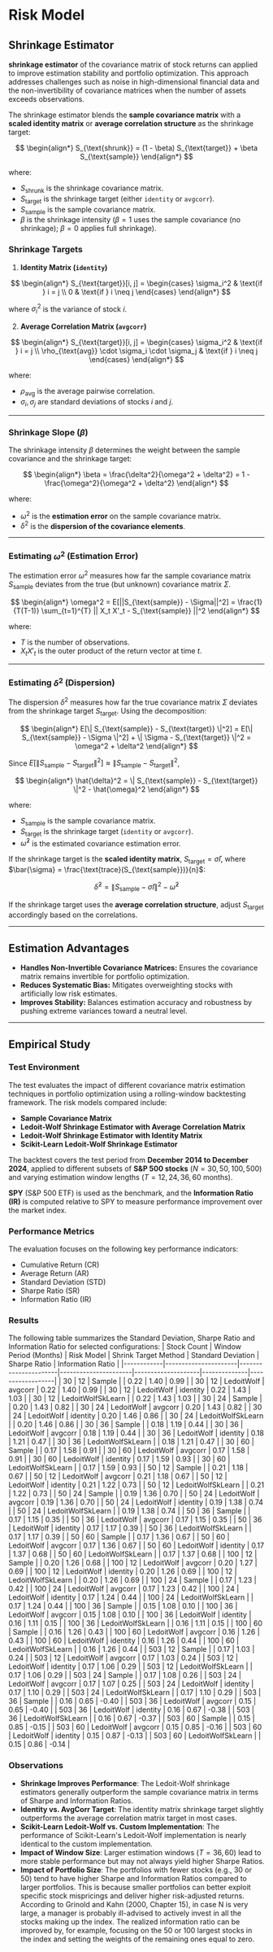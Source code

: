# Risk Model



## Shrinkage Estimator
**shrinkage estimator** of the covariance matrix of stock returns can applied to improve estimation stability and portfolio optimization. This approach addresses challenges such as noise in high-dimensional financial data and the non-invertibility of covariance matrices when the number of assets exceeds observations.

The shrinkage estimator blends the **sample covariance matrix** with a **scaled identity matrix** or **average correlation structure** as the shrinkage target:

$$
\begin{align*}
S_{\text{shrunk}} = (1 - \beta) S_{\text{target}} + \beta S_{\text{sample}}
\end{align*}
$$

where:
- $S_{\text{shrunk}}$ is the shrinkage covariance matrix.
- $S_{\text{target}}$ is the shrinkage target (either `identity` or `avgcorr`).
- $S_{\text{sample}}$ is the sample covariance matrix.
- $\beta$ is the shrinkage intensity ($\beta = 1$ uses the sample covariance (no shrinkage); $\beta = 0$ applies full shrinkage).

### **Shrinkage Targets**
1. **Identity Matrix (`identity`)**

$$
\begin{align*}
S_{\text{target}}[i, j] =
\begin{cases}
\sigma_i^2 & \text{if } i = j \\
0 & \text{if } i \neq j
\end{cases}
\end{align*}
$$

where $\sigma_i^2$ is the variance of stock $i$.

2. **Average Correlation Matrix (`avgcorr`)**

$$
\begin{align*}
S_{\text{target}}[i, j] =
\begin{cases}
\sigma_i^2 & \text{if } i = j \\
\rho_{\text{avg}} \cdot \sigma_i \cdot \sigma_j & \text{if } i \neq j
\end{cases}
\end{align*}
$$

where:
- $\rho_{\text{avg}}$ is the average pairwise correlation.
- $\sigma_i, \sigma_j$ are standard deviations of stocks $i$ and $j$.

---

### **Shrinkage Slope ($\beta$)**
The shrinkage intensity $\beta$ determines the weight between the sample covariance and the shrinkage target:

$$
\begin{align*}
\beta = \frac{\delta^2}{\omega^2 + \delta^2} = 1 - \frac{\omega^2}{\omega^2 + \delta^2}
\end{align*}
$$

where:
- $\omega^2$ is the **estimation error** on the sample covariance matrix.
- $\delta^2$ is the **dispersion of the covariance elements**.

---

### **Estimating $\omega^2$ (Estimation Error)**
The estimation error $\omega^2$ measures how far the sample covariance matrix $S_{\text{sample}}$ deviates from the true (but unknown) covariance matrix $\Sigma$. 


$$
\begin{align*}
\omega^2 = E[||S_{\text{sample}} - \Sigma||^2] = \frac{1}{T(T-1)} \sum_{t=1}^{T} || X_t X'_t - S_{\text{sample}} ||^2
\end{align*}
$$

where:
- $T$ is the number of observations.
- $X_t X'_t$ is the outer product of the return vector at time $t$.

---

### **Estimating $\delta^2$ (Dispersion)**
The dispersion $\delta^2$ measures how far the true covariance matrix $\Sigma$ deviates from the shrinkage target $S_{\text{target}}$. Using the decomposition:

$$
\begin{align*}
E[\| S_{\text{sample}} - S_{\text{target}} \|^2] = E[\| S_{\text{sample}} - \Sigma \|^2] + \| \Sigma - S_{\text{target}} \|^2 = \omega^2 + \delta^2
\end{align*}
$$

Since $E[\| S_{\text{sample}} - S_{\text{target}} \|^2] \approx \| S_{\text{sample}} - S_{\text{target}} \|^2$,
 
$$
\begin{align*}
\hat{\delta}^2 = \| S_{\text{sample}} - S_{\text{target}} \|^2 - \hat{\omega}^2
\end{align*}
$$

where:
- $S_{\text{sample}}$ is the sample covariance matrix.
- $S_{\text{target}}$ is the shrinkage target (`identity` or `avgcorr`).
- $\hat{\omega}^2$ is the estimated covariance estimation error.

If the shrinkage target is the **scaled identity matrix**, $S_{\text{target}} = \bar{\sigma} I$, where $\bar{\sigma} = \frac{\text{trace}(S_{\text{sample}})}{n}$:

$$
\hat{\delta}^2 = \| S_{\text{sample}} - \bar{\sigma} I \|^2 - \hat{\omega}^2
$$

If the shrinkage target uses the **average correlation structure**, adjust $S_{\text{target}}$ accordingly based on the correlations.


---

## Estimation Advantages
- **Handles Non-Invertible Covariance Matrices:** Ensures the covariance matrix remains invertible for portfolio optimization.
- **Reduces Systematic Bias:** Mitigates overweighting stocks with artificially low risk estimates.
- **Improves Stability:** Balances estimation accuracy and robustness by pushing extreme variances toward a neutral level.

---

## Empirical Study

### Test Environment
The test evaluates the impact of different covariance matrix estimation techniques in portfolio optimization using a rolling-window backtesting framework. The risk models compared include:
- **Sample Covariance Matrix**
- **Ledoit-Wolf Shrinkage Estimator with Average Correlation Matrix**
- **Ledoit-Wolf Shrinkage Estimator with Identity Matrix**
- **Scikit-Learn Ledoit-Wolf Shrinkage Estimator**

The backtest covers the test period from **December 2014 to December 2024**, applied to different subsets of **S&P 500 stocks** ($N = 30, 50, 100, 500$) and varying estimation window lengths ($T=12, 24, 36, 60$ months).

**SPY** (S&P 500 ETF) is used as the benchmark, and the **Information Ratio (IR)** is computed relative to SPY to measure performance improvement over the market index.

### Performance Metrics
The evaluation focuses on the following key performance indicators:
- Cumulative Return (CR)
- Average Return (AR)
- Standard Deviation (STD)
- Sharpe Ratio (SR)
- Information Ratio (IR)

### Results
The following table summarizes the Standard Deviation, Sharpe Ratio and Information Ratio for selected configurations:
| Stock Count | Window Period (Months) | Risk Model            | Shrink Target Method | Standard Deviation | Sharpe Ratio | Information Ratio |
|------------|----------------------|----------------------|----------------------|--------------------|--------------|------------------|
| 30         | 12                   | Sample               |                      | 0.22               | 1.40         | 0.99             |
| 30         | 12                   | LedoitWolf           | avgcorr              | 0.22               | 1.40         | 0.99             |
| 30         | 12                   | LedoitWolf           | identity             | 0.22               | 1.43         | 1.03             |
| 30         | 12                   | LedoitWolfSkLearn    |                      | 0.22               | 1.43         | 1.03             |
| 30         | 24                   | Sample               |                      | 0.20               | 1.43         | 0.82             |
| 30         | 24                   | LedoitWolf           | avgcorr              | 0.20               | 1.43         | 0.82             |
| 30         | 24                   | LedoitWolf           | identity             | 0.20               | 1.46         | 0.86             |
| 30         | 24                   | LedoitWolfSkLearn    |                      | 0.20               | 1.46         | 0.86             |
| 30         | 36                   | Sample               |                      | 0.18               | 1.19         | 0.44             |
| 30         | 36                   | LedoitWolf           | avgcorr              | 0.18               | 1.19         | 0.44             |
| 30         | 36                   | LedoitWolf           | identity             | 0.18               | 1.21         | 0.47             |
| 30         | 36                   | LedoitWolfSkLearn    |                      | 0.18               | 1.21         | 0.47             |
| 30         | 60                   | Sample               |                      | 0.17               | 1.58         | 0.91             |
| 30         | 60                   | LedoitWolf           | avgcorr              | 0.17               | 1.58         | 0.91             |
| 30         | 60                   | LedoitWolf           | identity             | 0.17               | 1.59         | 0.93             |
| 30         | 60                   | LedoitWolfSkLearn    |                      | 0.17               | 1.59         | 0.93             |
| 50         | 12                   | Sample               |                      | 0.21               | 1.18         | 0.67             |
| 50         | 12                   | LedoitWolf           | avgcorr              | 0.21               | 1.18         | 0.67             |
| 50         | 12                   | LedoitWolf           | identity             | 0.21               | 1.22         | 0.73             |
| 50         | 12                   | LedoitWolfSkLearn    |                      | 0.21               | 1.22         | 0.73             |
| 50         | 24                   | Sample               |                      | 0.19               | 1.36         | 0.70             |
| 50         | 24                   | LedoitWolf           | avgcorr              | 0.19               | 1.36         | 0.70             |
| 50         | 24                   | LedoitWolf           | identity             | 0.19               | 1.38         | 0.74             |
| 50         | 24                   | LedoitWolfSkLearn    |                      | 0.19               | 1.38         | 0.74             |
| 50         | 36                   | Sample               |                      | 0.17               | 1.15         | 0.35             |
| 50         | 36                   | LedoitWolf           | avgcorr              | 0.17               | 1.15         | 0.35             |
| 50         | 36                   | LedoitWolf           | identity             | 0.17               | 1.17         | 0.39             |
| 50         | 36                   | LedoitWolfSkLearn    |                      | 0.17               | 1.17         | 0.39             |
| 50         | 60                   | Sample               |                      | 0.17               | 1.36         | 0.67             |
| 50         | 60                   | LedoitWolf           | avgcorr              | 0.17               | 1.36         | 0.67             |
| 50         | 60                   | LedoitWolf           | identity             | 0.17               | 1.37         | 0.68             |
| 50         | 60                   | LedoitWolfSkLearn    |                      | 0.17               | 1.37         | 0.68             |
| 100        | 12                   | Sample               |                      | 0.20               | 1.26         | 0.68             |
| 100        | 12                   | LedoitWolf           | avgcorr              | 0.20               | 1.27         | 0.69             |
| 100        | 12                   | LedoitWolf           | identity             | 0.20               | 1.26         | 0.69             |
| 100        | 12                   | LedoitWolfSkLearn    |                      | 0.20               | 1.26         | 0.69             |
| 100        | 24                   | Sample               |                      | 0.17               | 1.23         | 0.42             |
| 100        | 24                   | LedoitWolf           | avgcorr              | 0.17               | 1.23         | 0.42             |
| 100        | 24                   | LedoitWolf           | identity             | 0.17               | 1.24         | 0.44             |
| 100        | 24                   | LedoitWolfSkLearn    |                      | 0.17               | 1.24         | 0.44             |
| 100        | 36                   | Sample               |                      | 0.15               | 1.08         | 0.10             |
| 100        | 36                   | LedoitWolf           | avgcorr              | 0.15               | 1.08         | 0.10             |
| 100        | 36                   | LedoitWolf           | identity             | 0.16               | 1.11         | 0.15             |
| 100        | 36                   | LedoitWolfSkLearn    |                      | 0.16               | 1.11         | 0.15             |
| 100        | 60                   | Sample               |                      | 0.16               | 1.26         | 0.43             |
| 100        | 60                   | LedoitWolf           | avgcorr              | 0.16               | 1.26         | 0.43             |
| 100        | 60                   | LedoitWolf           | identity             | 0.16               | 1.26         | 0.44             |
| 100        | 60                   | LedoitWolfSkLearn    |                      | 0.16               | 1.26         | 0.44             |
| 503        | 12                   | Sample               |                      | 0.17               | 1.03         | 0.24             |
| 503        | 12                   | LedoitWolf           | avgcorr              | 0.17               | 1.03         | 0.24             |
| 503        | 12                   | LedoitWolf           | identity             | 0.17               | 1.06         | 0.29             |
| 503        | 12                   | LedoitWolfSkLearn    |                      | 0.17               | 1.06         | 0.29             |
| 503        | 24                   | Sample               |                      | 0.17               | 1.08         | 0.26             |
| 503        | 24                   | LedoitWolf           | avgcorr              | 0.17               | 1.07         | 0.25             |
| 503        | 24                   | LedoitWolf           | identity             | 0.17               | 1.10         | 0.29             |
| 503        | 24                   | LedoitWolfSkLearn    |                      | 0.17               | 1.10         | 0.29             |
| 503        | 36                   | Sample               |                      | 0.16               | 0.65         | -0.40            |
| 503        | 36                   | LedoitWolf           | avgcorr              | 0.15               | 0.65         | -0.40            |
| 503        | 36                   | LedoitWolf           | identity             | 0.16               | 0.67         | -0.38            |
| 503        | 36                   | LedoitWolfSkLearn    |                      | 0.16               | 0.67         | -0.37            |
| 503        | 60                   | Sample               |                      | 0.15               | 0.85         | -0.15            |
| 503        | 60                   | LedoitWolf           | avgcorr              | 0.15               | 0.85         | -0.16            |
| 503        | 60                   | LedoitWolf           | identity             | 0.15               | 0.87         | -0.13            |
| 503        | 60                   | LedoitWolfSkLearn    |                      | 0.15               | 0.86         | -0.14            |


### Observations
- **Shrinkage Improves Performance**: The Ledoit-Wolf shrinkage estimators generally outperform the sample covariance matrix in terms of Sharpe and Information Ratios.
- **Identity vs. AvgCorr Target**: The identity matrix shrinkage target slightly outperforms the average correlation matrix target in most cases.
- **Scikit-Learn Ledoit-Wolf vs. Custom Implementation**: The performance of Scikit-Learn's Ledoit-Wolf implementation is nearly identical to the custom implementation.
- **Impact of Window Size**: Larger estimation windows ($T=36, 60$) lead to more stable performance but may not always yield higher Sharpe Ratios.
- **Impact of Portfolio Size**: The portfolios with fewer stocks (e.g., 30 or 50) tend to have higher Sharpe and Information Ratios compared to larger portfolios. This is because smaller portfolios can better exploit specific stock mispricings and deliver higher risk-adjusted returns. According to Grinold and Kahn (2000, Chapter 15), in case N is very large, a manager is probably ill-advised to actively invest in all the stocks making up the index. The realized information ratio can be improved by, for example, focusing on the 50 or 100 largest stocks in the index and setting the weights of the remaining ones equal to zero.


